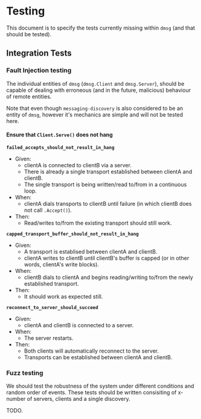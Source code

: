 # Testing

This document is to specify the tests currently missing within `dmsg` (and that should be tested).

## Integration Tests

### Fault Injection testing

The individual entities of `dmsg` (`dmsg.Client` and `dmsg.Server`), should be capable of dealing with erroneous (and in the future, malicious) behaviour of remote entities.

Note that even though `messaging-discovery` is also considered to be an entity of `dmsg`, however it's mechanics are simple and will not be tested here.

#### Ensure that `Client.Serve()` does not hang

**`failed_accepts_should_not_result_in_hang`**

- Given:
  - clientA is connected to clientB via a server.
  - There is already a single transport established between clientA and clientB.
  - The single transport is being written/read to/from in a continuous loop.
- When:
  - clientA dials transports to clientB until failure (in which clientB does not call `.Accept()`).
- Then:
  - Read/writes to/from the existing transport should still work.

**`capped_transport_buffer_should_not_result_in_hang`**

- Given:
  - A transport is establised between clientA and clientB.
  - clientA writes to clientB until clientB's buffer is capped (or in other words, clientA's write blocks).
- When:
  - clientB dials to clientA and begins reading/writing to/from the newly established transport.
- Then:
  - It should work as expected still.

**`reconnect_to_server_should_succeed`**

- Given:
  - clientA and clientB is connected to a server.
- When:
  - The server restarts.
- Then:
  - Both clients will automatically reconnect to the server.
  - Transports can be established between clientA and clientB.

### Fuzz testing

We should test the robustness of the system under different conditions and random order of events. These tests should be written consisiting of x-number of servers, clients and a single discovery.

TODO.